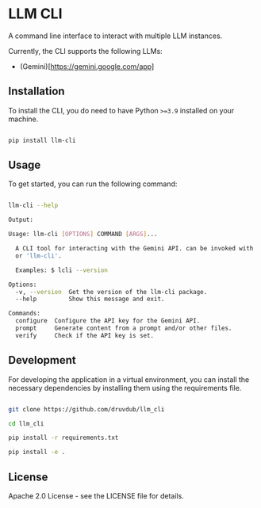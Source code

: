 # LLM CLI

A command line interface to interact with multiple LLM instances.

Currently, the CLI supports the following LLMs:

- (Gemini)[https://gemini.google.com/app]

## Installation

To install the CLI, you do need to have Python `>=3.9` installed on your machine.

```bash

pip install llm-cli

```

## Usage

To get started, you can run the following command:

```bash

llm-cli --help

Output:

Usage: llm-cli [OPTIONS] COMMAND [ARGS]...

  A CLI tool for interacting with the Gemini API. can be invoked with 'lcli'
  or 'llm-cli'.

  Examples: $ lcli --version

Options:
  -v, --version  Get the version of the llm-cli package.
  --help         Show this message and exit.

Commands:
  configure  Configure the API key for the Gemini API.
  prompt     Generate content from a prompt and/or other files.
  verify     Check if the API key is set.

```

## Development

For developing the application in a virtual environment, you can install the necessary dependencies by installing them using the requirements file.

```bash

git clone https://github.com/druvdub/llm_cli

cd llm_cli

pip install -r requirements.txt

pip install -e .

```

## License

Apache 2.0 License - see the LICENSE file for details.
